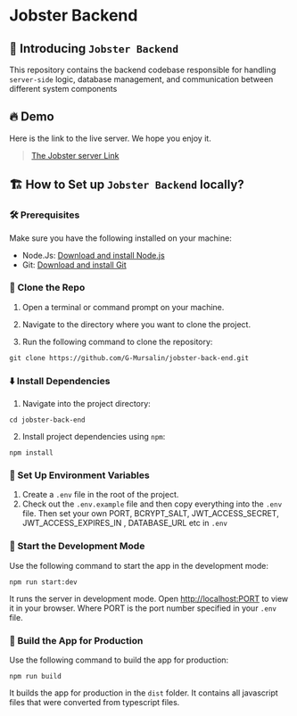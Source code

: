 # Jobster Backend

## 👋 Introducing `Jobster Backend`

This repository contains the backend codebase responsible for handling `server-side` logic, database management, and communication between different system components

## 🔥 Demo

Here is the link to the live server. We hope you enjoy it.

> [The Jobster server Link]()

## 🏗️ How to Set up `Jobster Backend` locally?

### 🛠️ Prerequisites

Make sure you have the following installed on your machine:

-   Node.Js: [Download and install Node.js](https://nodejs.org/en)
-   Git: [Download and install Git](https://git-scm.com/)

### 🍴 Clone the Repo

1. Open a terminal or command prompt on your machine.

2. Navigate to the directory where you want to clone the project.

3. Run the following command to clone the repository:

```
git clone https://github.com/G-Mursalin/jobster-back-end.git
```

### ⬇️ Install Dependencies

1. Navigate into the project directory:

```
cd jobster-back-end
```

2. Install project dependencies using `npm`:

```
npm install
```

### 💎 Set Up Environment Variables

1. Create a `.env` file in the root of the project.
2. Check out the `.env.example` file and then copy everything into the `.env` file. Then set your own PORT, BCRYPT_SALT, JWT_ACCESS_SECRET, JWT_ACCESS_EXPIRES_IN , DATABASE_URL etc in `.env`

### 🦄 Start the Development Mode

Use the following command to start the app in the development mode:

```
npm run start:dev
```

It runs the server in development mode. Open [http://localhost:PORT](http://localhost:PORT) to view it in your browser. Where PORT is the port number specified in your `.env` file.

### 🧱 Build the App for Production

Use the following command to build the app for production:

```
npm run build
```

It builds the app for production in the `dist` folder. It contains all javascript files that were converted from typescript files.
